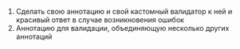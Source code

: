 1) Сделать свою аннотацию и свой кастомный валидатор к ней и красивый ответ в случае возникновения ошибок
2) Аннотацию для валидации, объединяющую несколько других аннотаций
